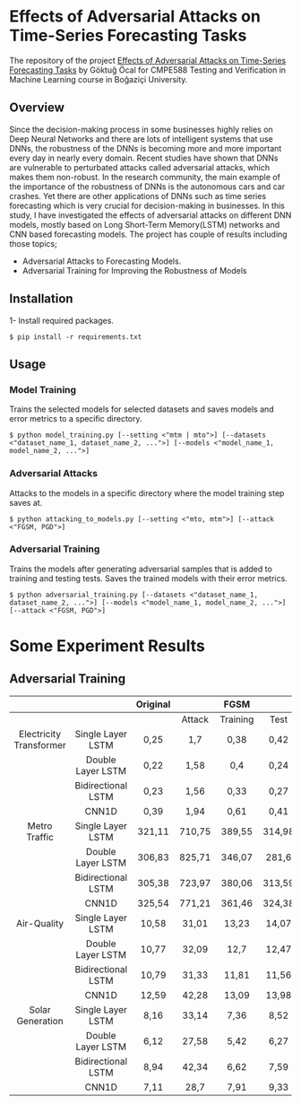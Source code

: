# Effects of Adversarial Attacks on Time-Series Forecasting Tasks

The repository of the project [Effects of Adversarial Attacks on Time-Series Forecasting Tasks](https://github.com/GoktugOcal/time-series-adversarial-attacks) by Göktuğ Öcal for CMPE588 Testing and Verification in Machine Learning course in Boğaziçi University.

## Overview
Since the decision-making process in some businesses highly relies on Deep Neural Networks and there are lots of intelligent systems that use DNNs, the robustness of the DNNs is becoming more and more important every day in nearly every domain. Recent studies have shown that DNNs are vulnerable to perturbated attacks called adversarial attacks, which makes them non-robust. In the research community, the main example of the importance of the robustness of DNNs is the autonomous cars and car crashes. Yet there are other applications of DNNs such as time series forecasting which is very crucial for decision-making in businesses. In this study, I have investigated the effects of adversarial attacks on different DNN models, mostly based on Long Short-Term Memory(LSTM) networks and CNN based forecasting models. The project has couple of results including those topics;

- Adversarial Attacks to Forecasting Models.
- Adversarial Training for Improving the Robustness of Models

## Installation

1- Install required packages.

```shell
$ pip install -r requirements.txt
```
<!-- 
2- Download datasets.
```shell
$ pip download_data.py
```
-->
## Usage

### Model Training

Trains the selected models for selected datasets and saves models and error metrics to a specific directory.

```shell
$ python model_training.py [--setting <"mtm | mto">] [--datasets <"dataset_name_1, dataset_name_2, ...">] [--models <"model_name_1, model_name_2, ...">]
```

### Adversarial Attacks

Attacks to the models in a specific directory where the model training step saves at.

```shell
$ python attacking_to_models.py [--setting <"mto, mtm">] [--attack <"FGSM, PGD">]
```

### Adversarial Training

Trains the models after generating adversarial samples that is added to training and testing tests. Saves the trained models with their error metrics.

```shell
$ python adversarial_training.py [--datasets <"dataset_name_1, dataset_name_2, ...">] [--models <"model_name_1, model_name_2, ...">] [--attack <"FGSM, PGD">]
```

# Some Experiment Results

## Adversarial Training
|                         |                    | Original |        |   FGSM   |        |        |   PGD    |        |
|:-----------------------:|:------------------:|:--------:|:------:|:--------:|:------:|:------:|:--------:|:------:|
|                         |                    |          | Attack | Training |  Test  | Attack | Training |  Test  |
| Electricity Transformer |  Single Layer LSTM |   0,25   |   1,7  |   0,38   |  0,42  |  1,32  |   0,39   |  0,34  |
|                         |  Double Layer LSTM |   0,22   |  1,58  |    0,4   |  0,24  |  1,38  |   0,47   |  0,38  |
|                         | Bidirectional LSTM |   0,23   |  1,56  |   0,33   |  0,27  |  1,32  |   0,44   |   0,4  |
|                         |        CNN1D       |   0,39   |  1,94  |   0,61   |  0,41  |  2,34  |   0,61   |  0,37  |
|      Metro Traffic      |  Single Layer LSTM |  321,11  | 710,75 |  389,55  | 314,98 | 684,65 |  416,73  |  373,3 |
|                         |  Double Layer LSTM |  306,83  | 825,71 |  346,07  |  281,6 | 805,16 |   351,6  | 304,21 |
|                         | Bidirectional LSTM |  305,38  | 723,97 |  380,06  | 313,59 | 697,62 |   370,6  | 311,65 |
|                         |        CNN1D       |  325,54  | 771,21 |  361,46  | 324,38 | 801,82 |  356,77  | 317,47 |
|       Air-Quality       |  Single Layer LSTM |   10,58  |  31,01 |   13,23  |  14,07 |  27,41 |   13,02  |  13,59 |
|                         |  Double Layer LSTM |   10,77  |  32,09 |   12,7   |  12,47 |  25,83 |   12,6   |  13,26 |
|                         | Bidirectional LSTM |   10,79  |  31,33 |   11,81  |  11,56 |  24,48 |   12,28  |  12,69 |
|                         |        CNN1D       |   12,59  |  42,28 |   13,09  |  13,98 |  36,91 |   11,86  |  12,41 |
|     Solar Generation    |  Single Layer LSTM |   8,16   |  33,14 |   7,36   |  8,52  |  32,54 |   7,66   |  9,88  |
|                         |  Double Layer LSTM |   6,12   |  27,58 |   5,42   |  6,27  |  28,08 |   5,61   |  6,66  |
|                         | Bidirectional LSTM |   8,94   |  42,34 |   6,62   |  7,59  |  39,5  |   7,48   |  9,26  |
|                         |        CNN1D       |   7,11   |  28,7  |   7,91   |  9,33  |  28,05 |   6,71   |  7,93  |
